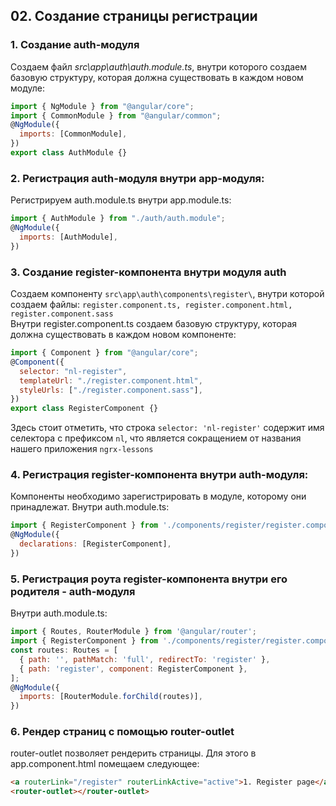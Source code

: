 ## 02. Создание страницы регистрации

### 1. Создание auth-модуля

Создаем файл _src\app\auth\auth.module.ts_, внутри которого создаем базовую структуру, которая должна существовать в каждом новом модуле:
```js
import { NgModule } from "@angular/core";
import { CommonModule } from "@angular/common";
@NgModule({
  imports: [CommonModule],
})
export class AuthModule {}
```

### 2. Регистрация auth-модуля внутри app-модуля:

Регистрируем auth.module.ts внутри app.module.ts:
```js
import { AuthModule } from "./auth/auth.module";
@NgModule({
  imports: [AuthModule],
})
```

### 3. Создание register-компонента внутри модуля auth

Создаем компоненту `src\app\auth\components\register\`, внутри которой создаем файлы: `register.component.ts, register.component.html, register.component.sass`  
Внутри register.component.ts создаем базовую структуру, которая должна существовать в каждом новом компоненте:
```js
import { Component } from "@angular/core";
@Component({
  selector: "nl-register",
  templateUrl: "./register.component.html",
  styleUrls: ["./register.component.sass"],
})
export class RegisterComponent {}
```
Здесь стоит отметить, что строка `selector: 'nl-register'` содержит имя селектора с префиксом `nl`, что является сокращением от названия нашего приложения `ngrx-lessons`

### 4. Регистрация register-компонента внутри auth-модуля:

Компоненты необходимо зарегистрировать в модуле, которому они принадлежат. Внутри auth.module.ts:
```js
import { RegisterComponent } from './components/register/register.component';
@NgModule({
  declarations: [RegisterComponent],
})
```

### 5. Регистрация роута register-компонента внутри его родителя - auth-модуля

Внутри auth.module.ts:
```js
import { Routes, RouterModule } from '@angular/router';
import { RegisterComponent } from './components/register/register.component';
const routes: Routes = [
  { path: '', pathMatch: 'full', redirectTo: 'register' },
  { path: 'register', component: RegisterComponent },
];
@NgModule({
  imports: [RouterModule.forChild(routes)],
})
```

### 6. Рендер страниц с помощью router-outlet

router-outlet позволяет рендерить страницы. Для этого в app.component.html помещаем следующее:
```html
<a routerLink="/register" routerLinkActive="active">1. Register page</a> <br />
<router-outlet></router-outlet>
```
